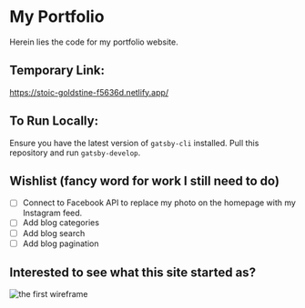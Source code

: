 # My Portfolio

Herein lies the code for my portfolio website.

## Temporary Link:
https://stoic-goldstine-f5636d.netlify.app/ 

## To Run Locally:
Ensure you have the latest version of `gatsby-cli` installed. Pull this repository and run `gatsby-develop`.

## Wishlist (fancy word for work I still need to do)
- [ ] Connect to Facebook API to replace my photo on the homepage with my Instagram feed.
- [ ] Add blog categories
- [ ] Add blog search
- [ ] Add blog pagination

## Interested to see what this site started as?
![the first wireframe](./images/home-page-wireframe.jpg)
